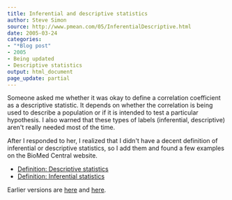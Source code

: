 ```yaml
---
title: Inferential and descriptive statistics
author: Steve Simon
source: http://www.pmean.com/05/InferentialDescriptive.html
date: 2005-03-24
categories:
- "*Blog post"
- 2005
- Being updated
- Descriptive statistics
output: html_document
page_update: partial
---
```

Someone asked me whether it was okay to define a correlation coefficient
as a descriptive statistic. It depends on whether the correlation is
being used to describe a population or if it is intended to test a
particular hypothesis. I also warned that these types of labels
(inferential, descriptive) aren't really needed most of the time.

After I responded to her, I realized that I didn't have a decent
definition of inferential or descriptive statistics, so I add them and
found a few examples on the BioMed Central website.

- [Definition: Descriptive
statistics](www.childrensmercy.org/definitions/descriptive.statistics.htm)
- [Definition: Inferential
statistics](www.childrensmercy.org/definitions/inferential.statistics.htm)

Earlier versions are [here][sim1] and [here][sim2].


[sim1]: http://www.pmean.com/05/InferentialDescriptive.html
[sim2]: http://new.pmean.com/inferential-vs-descriptive/
